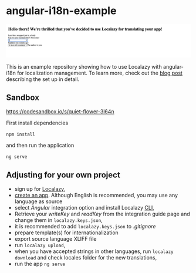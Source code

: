 # angular-i18n-example
![How to localize Angular app with angular-i18n and Localazy](./src/assets/2021-04-01-at-16.19.50-translated-app-en.png)

This is an example repository showing how to use Localazy with angular-i18n for localization management.
To learn more, check out the [blog post](https://localazy.com/blog/localize-angular-app-i18n-l10n-localazy) describing the set up in detail.

## Sandbox
https://codesandbox.io/s/quiet-flower-3l64n

First install dependencies
```shell
npm install
```

and then run the application
```shell
ng serve
```

## Adjusting for your own project

- sign up for [Localazy](https://localazy.com/register),
- [create an app](https://localazy.com/my/create). Although English is recommended, you may use any language as source 
- select *Angular* integration option and install Localazy [CLI](https://localazy.com/docs/cli/installation),
- Retrieve your _writeKey_ and _readKey_ from the integration guide page and change them in `localazy.keys.json`,
- it is recommended to add `localazy.keys.json` to _.gitignore_
- prepare template(s) for internationalization
- export source language XLIFF file
- run `localazy upload`,
- when you have accepted strings in other languages, run `localazy download` and check locales folder for the new translations,
-  run the app `ng serve`
